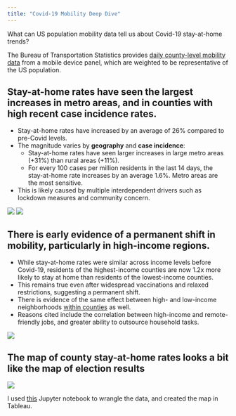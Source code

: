 ```yaml
---
title: "Covid-19 Mobility Deep Dive"
---
```


What can US population mobility data tell us about Covid-19 stay-at-home trends?

The Bureau of Transportation Statistics provides [daily county-level mobility data](https://data.bts.gov/Research-and-Statistics/Trips-by-Distance/w96p-f2qv/data) from a mobile device panel, which are weighted to be representative of the US population.

## Stay-at-home rates have seen the largest increases in metro areas, and in counties with high recent case incidence rates.
- Stay-at-home rates have increased by an average of 26% compared to pre-Covid levels.
- The magnitude varies by **geography** and **case incidence**:
  - Stay-at-home rates have seen larger increases in large metro areas (+31%) than rural areas (+11%).
  - For every 100 cases per million residents in the last 14 days, the stay-at-home rate increases by an average 1.6%. Metro areas are the most sensitive.
- This is likely caused by multiple interdependent drivers such as lockdown measures and community concern.

<img src="https://luke-fitz.github.io/files/covid_mobility_by_incidence.jpg">
<img src="https://luke-fitz.github.io/files/covid_mobility_by_incidence_table.JPG">

## There is early evidence of a permanent shift in mobility, particularly in high-income regions.
- While stay-at-home rates were similar across income levels before Covid-19, residents of the highest-income counties are now 1.2x more likely to stay at home than residents of the lowest-income counties.
- This remains true even after widespread vaccinations and relaxed restrictions, suggesting a permanent shift.
- There is evidence of the same effect between high- and low-income neighborhoods [within counties](https://www.nytimes.com/interactive/2020/04/03/us/coronavirus-stay-home-rich-poor.html) as well.
- Reasons cited include the correlation between high-income and remote-friendly jobs, and greater ability to outsource household tasks.

<img src="https://luke-fitz.github.io/files/covid_mobility_over_time.JPG">

## The map of county stay-at-home rates looks a bit like the map of election results

<img src="https://luke-fitz.github.io/files/covid_mobility_map_202106.png">

I used [this](https://github.com/luke-fitz/projects/blob/main/covid_mobility/Covid-19%20Mobility%20Deep%20Dive.ipynb) Jupyter notebook to wrangle the data, and created the map in Tableau.
